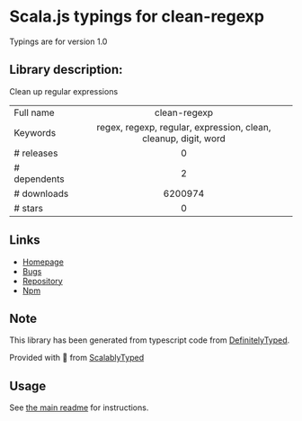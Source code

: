 
# Scala.js typings for clean-regexp

Typings are for version 1.0

## Library description:
Clean up regular expressions

|                    |                 |
| ------------------ | :-------------: |
| Full name          | clean-regexp |
| Keywords           | regex, regexp, regular, expression, clean, cleanup, digit, word |
| # releases         | 0 |
| # dependents       | 2 |
| # downloads        | 6200974 |
| # stars            | 0 |

## Links
- [Homepage](https://github.com/samverschueren/clean-regexp#readme)
- [Bugs](https://github.com/samverschueren/clean-regexp/issues)
- [Repository](https://github.com/samverschueren/clean-regexp)
- [Npm](https://www.npmjs.com/package/clean-regexp)
    


## Note
This library has been generated from typescript code from [DefinitelyTyped](https://definitelytyped.org).

Provided with :purple_heart: from [ScalablyTyped](https://github.com/oyvindberg/ScalablyTyped)

## Usage
See [the main readme](../../readme.md) for instructions.


